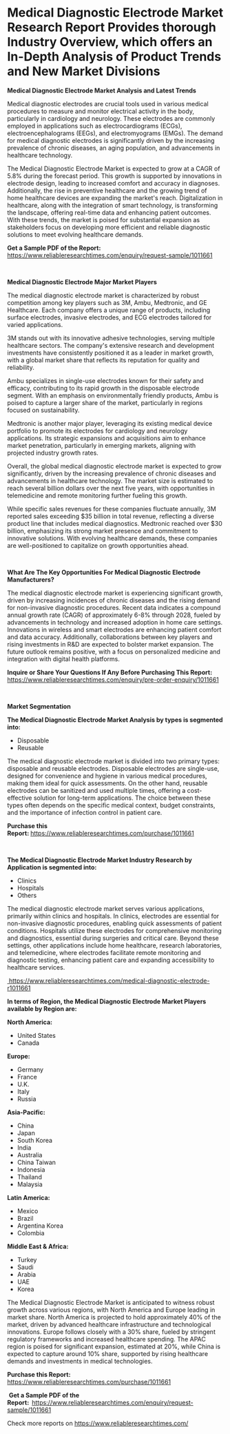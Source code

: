 <p><h1>Medical Diagnostic Electrode Market Research Report Provides thorough Industry Overview, which offers an In-Depth Analysis of Product Trends and New Market Divisions</h1></p><p><strong>Medical Diagnostic Electrode Market Analysis and Latest Trends</strong></p>
<p><p>Medical diagnostic electrodes are crucial tools used in various medical procedures to measure and monitor electrical activity in the body, particularly in cardiology and neurology. These electrodes are commonly employed in applications such as electrocardiograms (ECGs), electroencephalograms (EEGs), and electromyograms (EMGs). The demand for medical diagnostic electrodes is significantly driven by the increasing prevalence of chronic diseases, an aging population, and advancements in healthcare technology.</p><p>The Medical Diagnostic Electrode Market is expected to grow at a CAGR of 5.8% during the forecast period. This growth is supported by innovations in electrode design, leading to increased comfort and accuracy in diagnoses. Additionally, the rise in preventive healthcare and the growing trend of home healthcare devices are expanding the market's reach. Digitalization in healthcare, along with the integration of smart technology, is transforming the landscape, offering real-time data and enhancing patient outcomes. With these trends, the market is poised for substantial expansion as stakeholders focus on developing more efficient and reliable diagnostic solutions to meet evolving healthcare demands.</p></p>
<p><strong>Get a Sample PDF of the Report:&nbsp;</strong> <a href="https://www.reliableresearchtimes.com/enquiry/request-sample/1011661?utm_campaign=2982&utm_medium=2&utm_source=Github&utm_content=ia&utm_term=05032025&utm_id=medical-diagnostic-electrode">https://www.reliableresearchtimes.com/enquiry/request-sample/1011661</a></p>
<p>&nbsp;</p>
<p><strong>Medical Diagnostic Electrode Major Market Players</strong></p>
<p><p>The medical diagnostic electrode market is characterized by robust competition among key players such as 3M, Ambu, Medtronic, and GE Healthcare. Each company offers a unique range of products, including surface electrodes, invasive electrodes, and ECG electrodes tailored for varied applications.</p><p>3M stands out with its innovative adhesive technologies, serving multiple healthcare sectors. The company's extensive research and development investments have consistently positioned it as a leader in market growth, with a global market share that reflects its reputation for quality and reliability.</p><p>Ambu specializes in single-use electrodes known for their safety and efficacy, contributing to its rapid growth in the disposable electrode segment. With an emphasis on environmentally friendly products, Ambu is poised to capture a larger share of the market, particularly in regions focused on sustainability.</p><p>Medtronic is another major player, leveraging its existing medical device portfolio to promote its electrodes for cardiology and neurology applications. Its strategic expansions and acquisitions aim to enhance market penetration, particularly in emerging markets, aligning with projected industry growth rates.</p><p>Overall, the global medical diagnostic electrode market is expected to grow significantly, driven by the increasing prevalence of chronic diseases and advancements in healthcare technology. The market size is estimated to reach several billion dollars over the next five years, with opportunities in telemedicine and remote monitoring further fueling this growth.</p><p>While specific sales revenues for these companies fluctuate annually, 3M reported sales exceeding $35 billion in total revenue, reflecting a diverse product line that includes medical diagnostics. Medtronic reached over $30 billion, emphasizing its strong market presence and commitment to innovative solutions. With evolving healthcare demands, these companies are well-positioned to capitalize on growth opportunities ahead.</p></p>
<p>&nbsp;</p>
<p><strong>What Are The Key Opportunities For Medical Diagnostic Electrode Manufacturers?</strong></p>
<p><p>The medical diagnostic electrode market is experiencing significant growth, driven by increasing incidences of chronic diseases and the rising demand for non-invasive diagnostic procedures. Recent data indicates a compound annual growth rate (CAGR) of approximately 6-8% through 2028, fueled by advancements in technology and increased adoption in home care settings. Innovations in wireless and smart electrodes are enhancing patient comfort and data accuracy. Additionally, collaborations between key players and rising investments in R&D are expected to bolster market expansion. The future outlook remains positive, with a focus on personalized medicine and integration with digital health platforms.</p></p>
<p><strong>Inquire or Share Your Questions If Any Before Purchasing This Report:</strong> <a href="https://www.reliableresearchtimes.com/enquiry/pre-order-enquiry/1011661?utm_campaign=2982&utm_medium=2&utm_source=Github&utm_content=ia&utm_term=05032025&utm_id=medical-diagnostic-electrode">https://www.reliableresearchtimes.com/enquiry/pre-order-enquiry/1011661</a></p>
<p>&nbsp;</p>
<p><strong>Market Segmentation</strong></p>
<p><strong>The Medical Diagnostic Electrode Market Analysis by types is segmented into:</strong></p>
<p><ul><li>Disposable</li><li>Reusable</li></ul></p>
<p><p>The medical diagnostic electrode market is divided into two primary types: disposable and reusable electrodes. Disposable electrodes are single-use, designed for convenience and hygiene in various medical procedures, making them ideal for quick assessments. On the other hand, reusable electrodes can be sanitized and used multiple times, offering a cost-effective solution for long-term applications. The choice between these types often depends on the specific medical context, budget constraints, and the importance of infection control in patient care.</p></p>
<p><strong>Purchase this Report:&nbsp;</strong><a href="https://www.reliableresearchtimes.com/purchase/1011661?utm_campaign=2982&utm_medium=2&utm_source=Github&utm_content=ia&utm_term=05032025&utm_id=medical-diagnostic-electrode">https://www.reliableresearchtimes.com/purchase/1011661</a></p>
<p>&nbsp;</p>
<p><strong>The Medical Diagnostic Electrode Market Industry Research by Application is segmented into:</strong></p>
<p><ul><li>Clinics</li><li>Hospitals</li><li>Others</li></ul></p>
<p><p>The medical diagnostic electrode market serves various applications, primarily within clinics and hospitals. In clinics, electrodes are essential for non-invasive diagnostic procedures, enabling quick assessments of patient conditions. Hospitals utilize these electrodes for comprehensive monitoring and diagnostics, essential during surgeries and critical care. Beyond these settings, other applications include home healthcare, research laboratories, and telemedicine, where electrodes facilitate remote monitoring and diagnostic testing, enhancing patient care and expanding accessibility to healthcare services.</p></p>
<p><a href="https://www.reliableresearchtimes.com/medical-diagnostic-electrode-r1011661?utm_campaign=2982&utm_medium=2&utm_source=Github&utm_content=ia&utm_term=05032025&utm_id=medical-diagnostic-electrode">&nbsp;https://www.reliableresearchtimes.com/medical-diagnostic-electrode-r1011661</a></p>
<p><strong>In terms of Region, the Medical Diagnostic Electrode Market Players available by Region are:</strong></p>
<p>
    <p> <strong> North America: </strong>
        <ul>
            <li>United States</li>
            <li>Canada</li>
        </ul>
        </p> 
    <p> <strong> Europe: </strong>
        <ul>
            <li>Germany</li>
            <li>France</li>
            <li>U.K.</li>
            <li>Italy</li>
            <li>Russia</li>
        </ul>
        </p> 
    <p> <strong> Asia-Pacific: </strong>
        <ul>
            <li>China</li>
            <li>Japan</li>
            <li>South Korea</li>
            <li>India</li>
            <li>Australia</li>
            <li>China Taiwan</li>
            <li>Indonesia</li>
            <li>Thailand</li>
            <li>Malaysia</li>
        </ul>
        </p> 
    <p> <strong> Latin America: </strong>
        <ul>
            <li>Mexico</li>
            <li>Brazil</li>
            <li>Argentina Korea</li>
            <li>Colombia</li>
        </ul>
        </p> 
    <p> <strong> Middle East & Africa: </strong>
        <ul>
            <li>Turkey</li>
            <li>Saudi</li>
            <li>Arabia</li>
            <li>UAE</li>
            <li>Korea</li>
        </ul>
    </p>
    </p>
<p><p>The Medical Diagnostic Electrode Market is anticipated to witness robust growth across various regions, with North America and Europe leading in market share. North America is projected to hold approximately 40% of the market, driven by advanced healthcare infrastructure and technological innovations. Europe follows closely with a 30% share, fueled by stringent regulatory frameworks and increased healthcare spending. The APAC region is poised for significant expansion, estimated at 20%, while China is expected to capture around 10% share, supported by rising healthcare demands and investments in medical technologies.</p></p>
<p><strong>Purchase this Report: </strong><a href="https://www.reliableresearchtimes.com/purchase/1011661?utm_campaign=2982&utm_medium=2&utm_source=Github&utm_content=ia&utm_term=05032025&utm_id=medical-diagnostic-electrode">https://www.reliableresearchtimes.com/purchase/1011661</a></p>
<p>&nbsp;<strong>Get a Sample PDF of the Report:&nbsp;&nbsp;</strong><a href="https://www.reliableresearchtimes.com/enquiry/request-sample/1011661?utm_campaign=2982&utm_medium=2&utm_source=Github&utm_content=ia&utm_term=05032025&utm_id=medical-diagnostic-electrode">https://www.reliableresearchtimes.com/enquiry/request-sample/1011661</a></p>
<p><strong></strong></p>
<p>Check more reports on <a href="https://www.reliableresearchtimes.com/?utm_campaign=2982&utm_medium=2&utm_source=Github&utm_content=ia&utm_term=05032025&utm_id=medical-diagnostic-electrode">https://www.reliableresearchtimes.com/</a></p>